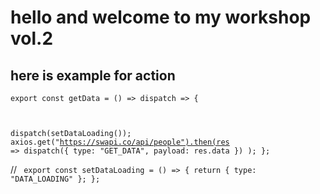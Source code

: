 # hello and welcome to my workshop vol.2

## here is example for action

<code>export const getData = () => dispatch => {

dispatch(setDataLoading());
axios.get("https://swapi.co/api/people").then(res =>
dispatch({
type: "GET_DATA",
payload: res.data
})
);
};
</code>

//
<code>
export const setDataLoading = () => {
return {
type: "DATA_LOADING"
};
};
</code>

